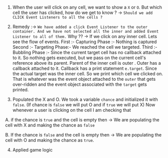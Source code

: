 1. When the user will click on any cell, we want to show a `X` or `O`. But which cell the user has clicked, how do we get to know ? -> `Should we add CLICK Event Listeners to all the cells ?`

2. Remedy :-> `We have added a click Event Listener to the outer container. And we have not selected all the inner and added Event Listener to all of them.` Why ?? -> If we click on any inner cell. Lets see the flow of events.
First :- Capturing Phase :- Nothing is captured 
Second :- Targeting Phase:- We reached the cell we targeted.
Third :- Bubbling Phase :- Since the current target cell has no callback attached to it. So nothing gets executed, but we pass on the current cell's reference above its parent. Parent of the inner cell is outer . Outer has a callback attached to it. Callback has a print statement `e.target`. Since the actual target was the inner cell. So we print which cell we clicked on. That is whatever was the event object attached to the `outer` that gets over-ridden and the event object associated with the `target` gets printed.

3. Populated the X and O. We took a variable `chance` and initialized it with `false`. (If chance is `false` we will put O and if `true` we will put X)
Now whenever a user is clicking on the cell I am checking that 

A. if the chance is `true` and the cell is empty then -> We are populating the cell with X and making the chance as `false`

B. If the chance is `false` and the cell is empty then -> We are populating the cell with O and making the chance as `true`.

4. Applied game logic